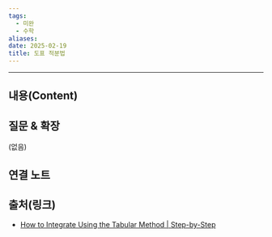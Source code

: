 ```yaml
---
tags:
  - 미완
  - 수학
aliases: 
date: 2025-02-19
title: 도표 적분법
---
```


---

## 내용(Content)


## 질문 & 확장

(없음)

## 연결 노트

## 출처(링크)

- [How to Integrate Using the Tabular Method \| Step-by-Step](https://www.geeksforgeeks.org/tabular-method-integration/)
